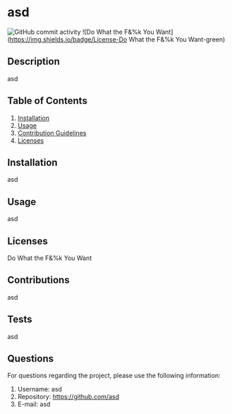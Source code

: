 
  # asd
  ![GitHub commit activity](https://img.shields.io/github/commit-activity/m/asd/asd)
  ![Do What the F&%k You Want](https://img.shields.io/badge/License-Do What the F&%k You Want-green)


  ## Description 
  asd

  ## Table of Contents
  1. [Installation](#Installation)
  2. [Usage](#Usage)
  3. [Contribution Guidelines](#Contributions)
  4. [Licenses](#Licenses)
      
  ## Installation
  asd

  ## Usage
  asd

  ## Licenses
  Do What the F&%k You Want

  ## Contributions
  asd

  ## Tests
  asd

  ## Questions
   For questions regarding the project, please use the following information:
  1. Username: asd
  2. Repository: https://github.com/asd
  3. E-mail: asd

